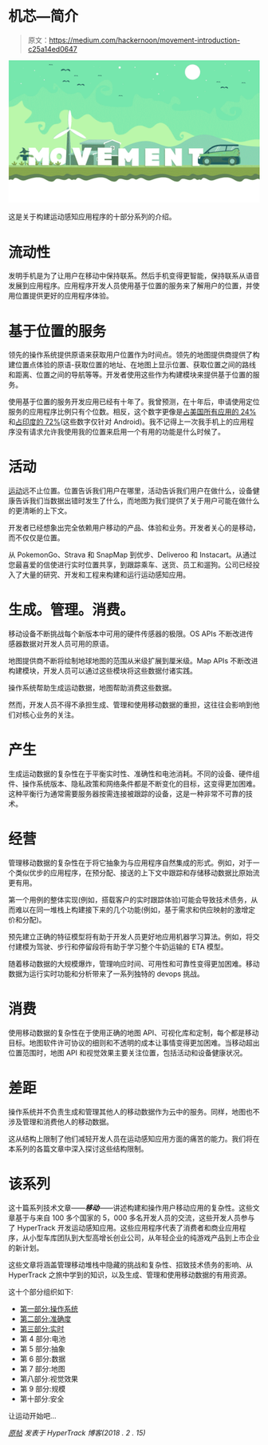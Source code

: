 # 机芯—简介

> 原文：<https://medium.com/hackernoon/movement-introduction-c25a14ed0647>

![](img/1bf18c7a94ef491041e26ae34de69949.png)

这是关于构建运动感知应用程序的十部分系列的介绍。

# 流动性

发明手机是为了让用户在移动中保持联系。然后手机变得更智能，保持联系从语音发展到应用程序。应用程序开发人员使用基于位置的服务来了解用户的位置，并使用位置提供更好的应用程序体验。

# 基于位置的服务

领先的操作系统提供原语来获取用户位置作为时间点。领先的地图提供商提供了构建位置点体验的原语-获取位置的地址、在地图上显示位置、获取位置之间的路线和距离、位置之间的导航等等。开发者使用这些作为构建模块来提供基于位置的服务。

使用基于位置的服务开发应用已经有十年了。我曾预测，在十年后，申请使用定位服务的应用程序比例只有个位数。相反，这个数字更像是[占美国所有应用的 24%](http://www.pewinternet.org/2015/11/10/an-analysis-of-android-app-permissions/)和[占印度的 72%](http://arrka.com/index.php/dataprivacy/privacy-study-state-of-privacy-of-mobile-apps/)(这些数字仅针对 Android)。我不记得上一次我手机上的应用程序没有请求允许我使用我的位置来启用一个有用的功能是什么时候了。

# 活动

[运动](https://hackernoon.com/tagged/movement)远不止位置。位置告诉我们用户在哪里，活动告诉我们用户在做什么，设备健康告诉我们当数据出错时发生了什么，而地图为我们提供了关于用户可能在做什么的更清晰的上下文。

开发者已经想象出完全依赖用户移动的产品、体验和业务。开发者关心的是移动，而不仅仅是位置。

从 PokemonGo、Strava 和 SnapMap 到优步、Deliveroo 和 Instacart。从通过您最喜爱的信使进行实时位置共享，到跟踪乘车、送货、员工和遛狗。公司已经投入了大量的研究、开发和工程来构建和运行运动感知应用。

# 生成。管理。消费。

移动设备不断挑战每个新版本中可用的硬件传感器的极限。OS APIs 不断改进传感器数据对开发人员可用的原语。

地图提供商不断将绘制地球地图的范围从米级扩展到厘米级。Map APIs 不断改进构建模块，开发人员可以通过这些模块将这些数据付诸实践。

操作系统帮助生成运动数据，地图帮助消费这些数据。

然而，开发人员不得不承担生成、管理和使用移动数据的重担，这往往会影响到他们对核心业务的关注。

# 产生

生成运动数据的复杂性在于平衡实时性、准确性和电池消耗。不同的设备、硬件组件、操作系统版本、隐私政策和网络条件都是不断变化的目标，这变得更加困难。这种平衡行为通常需要服务器按需连接被跟踪的设备，这是一种非常不可靠的技术。

# 经营

管理移动数据的复杂性在于将它抽象为与应用程序自然集成的形式。例如，对于一个类似优步的应用程序，在预分配、接送的上下文中跟踪和存储移动数据比原始流更有用。

第一个用例的整体实现(例如，搭载客户的实时跟踪体验)可能会导致技术债务，从而难以在同一堆栈上构建接下来的几个功能(例如，基于需求和供应映射的激增定价和分配)。

预先建立正确的特征模型将有助于开发人员更好地应用机器学习算法。例如，将交付建模为驾驶、步行和停留段将有助于学习整个牛奶运输的 ETA 模型。

随着移动数据的大规模爆炸，管理响应时间、可用性和可靠性变得更加困难。移动数据为运行实时功能和分析带来了一系列独特的 devops 挑战。

# 消费

使用移动数据的复杂性在于使用正确的地图 API、可视化库和定制，每个都是移动目标。地图软件许可协议的细则和不透明的成本让事情变得更加困难。当移动超出位置范围时，地图 API 和视觉效果主要关注位置，包括活动和设备健康状况。

# 差距

操作系统并不负责生成和管理其他人的移动数据作为云中的服务。同样，地图也不涉及管理和消费他人的移动数据。

这从结构上限制了他们减轻开发人员在运动感知应用方面的痛苦的能力。我们将在本系列的各篇文章中深入探讨这些结构限制。

# 该系列

这十篇系列技术文章——***移动***——讲述构建和操作用户移动应用的复杂性。这些文章基于与来自 100 多个国家的 5，000 多名开发人员的交流，这些开发人员参与了 HyperTrack 开发运动感知应用。这些应用程序代表了消费者和商业应用程序，从小型车库团队到大型高增长创业公司，从年轻企业的纯游戏产品到上市企业的新计划。

这些文章将涵盖管理移动堆栈中隐藏的挑战和复杂性、招致技术债务的影响、从 HyperTrack 之旅中学到的知识，以及生成、管理和使用移动数据的有用资源。

这十个部分组织如下:

*   [第一部分:操作系统](/hypertrack/movement-part-1-os-d1a138af17b8)
*   [第二部分:准确度](/hypertrack/movement-part-2-accuracy-aa5d8127ce1f)
*   [第三部分:实时](/hypertrack/movement-part-3-real-time-9d0cdfb6c8a3)
*   第 4 部分:电池
*   第 5 部分:抽象
*   第 6 部分:数据
*   第 7 部分:地图
*   第八部分:视觉效果
*   第 9 部分:规模
*   第十部分:安全

让运动开始吧…

[*原帖*](https://www.hypertrack.com/blog/2018/02/15/movement-introduction/?utm_source=medium) *发表于 HyperTrack 博客(2018 . 2 . 15)*